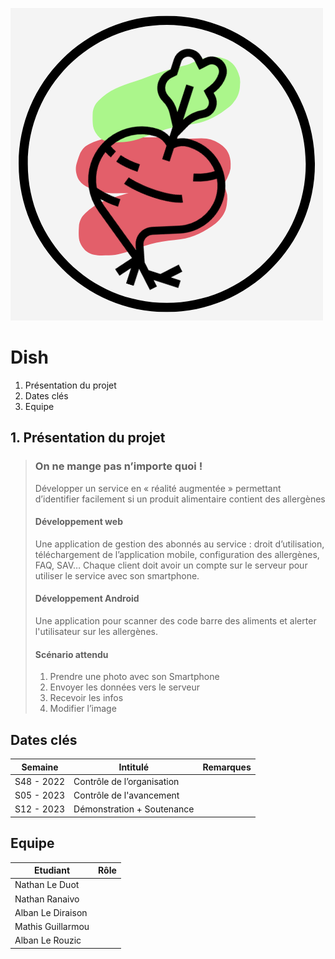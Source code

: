 ![Dish = Radish](/DossierFinal-projetISEN/IMG/logo.png)
# Dish
 1. Présentation du projet
 2. Dates clés
 3. Equipe
## 1. Présentation du projet
> ### On ne mange pas n’importe quoi !
> Développer un service en « réalité augmentée » permettant d’identifier facilement si un produit alimentaire contient des allergènes
> #### Développement web
> Une application de gestion des abonnés au service : droit d’utilisation, téléchargement de l’application mobile, configuration des allergènes, FAQ, SAV…
> Chaque client doit avoir un compte sur le serveur pour utiliser le service avec son smartphone.
> #### Développement Android
> Une application pour scanner des code barre des aliments et alerter l'utilisateur sur les allergènes.
> #### Scénario attendu
> 1) Prendre une photo avec son Smartphone
> 2) Envoyer les données vers le serveur
> 3) Recevoir les infos
> 4) Modifier l’image
## Dates clés
|Semaine|Intitulé|Remarques|
|--|--|--|
|S48 - 2022|Contrôle de l’organisation||
|S05 - 2023|Contrôle de l'avancement||
|S12 - 2023|Démonstration + Soutenance||
## Equipe
|Etudiant|Rôle|
|--|--|
|Nathan Le Duot||
|Nathan Ranaivo||
|Alban Le Diraison||
|Mathis Guillarmou||
|Alban Le Rouzic||
